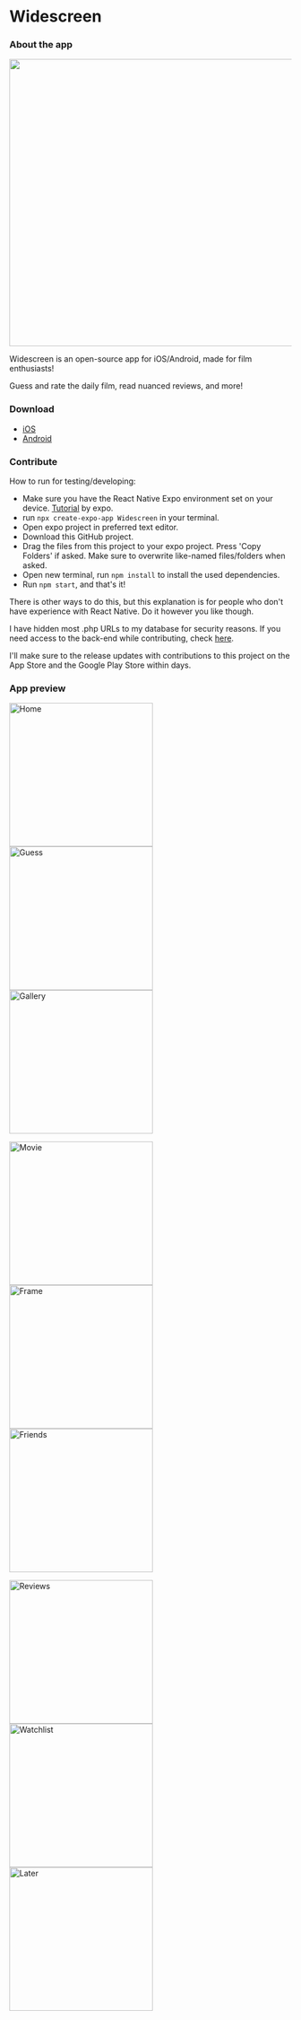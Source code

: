 # Widescreen
### About the app

<img src="./images/frames.png" width="512"/>

Widescreen is an open-source app for iOS/Android, made for film enthusiasts!

Guess and rate the daily film, read nuanced reviews, and more!

### Download

- <a href="https://apps.apple.com/nl/app/widescreen/id6450876748?l=en-GB">iOS</a>
- <a href="https://play.google.com/store/apps/details?id=com.bpstudios.Widescreen">Android</a>

### Contribute

How to run for testing/developing:
- Make sure you have the React Native Expo environment set on your device. <a href="https://docs.expo.dev/get-started/installation/">Tutorial</a> by expo.
- run `npx create-expo-app Widescreen` in your terminal.
- Open expo project in preferred text editor.
- Download this GitHub project.
- Drag the files from this project to your expo project. Press 'Copy Folders' if asked. Make sure to overwrite like-named files/folders when asked.
- Open new terminal, run `npm install` to install the used dependencies.
- Run `npm start`, and that's it!

There is other ways to do this, but this explanation is for people who don't have experience with React Native. Do it however you like though.

I have hidden most .php URLs to my database for security reasons. If you need access to the back-end while contributing, check <a href="./back-end/README.md">here</a>.

I'll make sure to the release updates with contributions to this project on the App Store and the Google Play Store within days.

### App preview

<p float="left">
  <p float="left">
    <img src="./images/V2_iPhone_15 1.jpg" width="256" title="Home">
    <img src="./images/V2_iPhone_15 2.jpg" width="256" title="Guess">
    <img src="./images/V2_iPhone_15 3.jpg" width="256" title="Gallery">
  </p>
  <p float="left">
    <img src="./images/V2_iPhone_15 4.jpg" width="256" title="Movie">
    <img src="./images/V2_iPhone_15 5.jpg" width="256" title="Frame">
    <img src="./images/V2_iPhone_15 6.jpg" width="256" title="Friends">
  </p>
    <p float="left">
    <img src="./images/V2_iPhone_15 7.jpg" width="256" title="Reviews">
    <img src="./images/V2_iPhone_15 8.jpg" width="256" title="Watchlist">
    <img src="./images/V2_iPhone_15 9.jpg" width="256" title="Later">
  </p>
</p>
